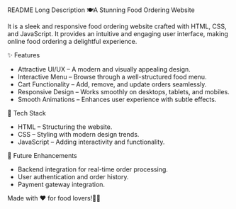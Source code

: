 README Long Description
🍽️A Stunning Food Ordering Website  

It is a sleek and responsive food ordering website crafted with HTML, CSS, and JavaScript. It provides an intuitive and engaging user interface, making online food ordering a delightful experience.  

 ✨ Features  
- Attractive UI/UX – A modern and visually appealing design.  
- Interactive Menu – Browse through a well-structured food menu.  
- Cart Functionality – Add, remove, and update orders seamlessly.  
- Responsive Design – Works smoothly on desktops, tablets, and mobiles.  
- Smooth Animations – Enhances user experience with subtle effects.  

 📂 Tech Stack
- HTML – Structuring the website.  
- CSS – Styling with modern design trends.  
- JavaScript – Adding interactivity and functionality.  

 📌 Future Enhancements  
- Backend integration for real-time order processing.  
- User authentication and order history.  
- Payment gateway integration.  

Made with ❤️ for food lovers!🍕🍔
